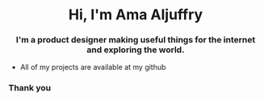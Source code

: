 <h1 align="center">Hi, I'm Ama Aljuffry</h1>
<h3 align="center">I'm a product designer making useful things for the internet and exploring the world.</h3>

- All of my projects are available at my github


<h3 align="left">Thank you</h3>

